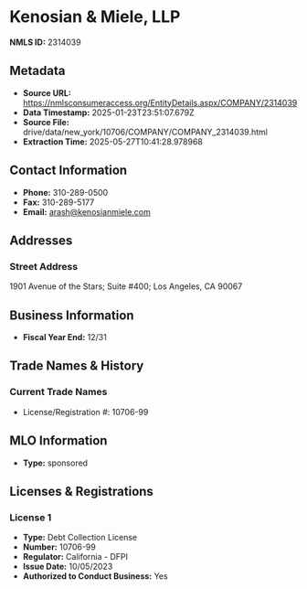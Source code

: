 # Kenosian & Miele, LLP

**NMLS ID:** 2314039

## Metadata
- **Source URL:** https://nmlsconsumeraccess.org/EntityDetails.aspx/COMPANY/2314039
- **Data Timestamp:** 2025-01-23T23:51:07.679Z
- **Source File:** drive/data/new_york/10706/COMPANY/COMPANY_2314039.html
- **Extraction Time:** 2025-05-27T10:41:28.978968

## Contact Information
- **Phone:** 310-289-0500
- **Fax:** 310-289-5177
- **Email:** arash@kenosianmiele.com

## Addresses
### Street Address
1901 Avenue of the Stars; Suite #400; Los Angeles, CA 90067

## Business Information
- **Fiscal Year End:** 12/31

## Trade Names & History
### Current Trade Names
- License/Registration #: 10706-99

## MLO Information
- **Type:** sponsored

## Licenses & Registrations

### License 1
- **Type:** Debt Collection License
- **Number:** 10706-99
- **Regulator:** California - DFPI
- **Issue Date:** 10/05/2023
- **Authorized to Conduct Business:** Yes
